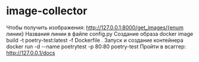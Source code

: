 # image-collector

Чтобы получить изображения: http://127.0.0.1:8000/get_images/{enum линии}
Названия линии в файле config.py
Создание образа
docker image build -t poetry-test:latest -f Dockerfile .
Запуск и создание контейнера 
docker run -d --name poetrytest -p 80:80 poetry-test
Пройти в всаггер:
http://127.0.0.1/docs